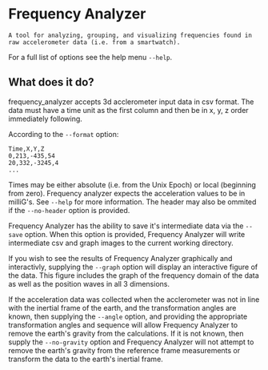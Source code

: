 Frequency Analyzer
==================

    A tool for analyzing, grouping, and visualizing frequencies found in 
    raw accelerometer data (i.e. from a smartwatch).

For a full list of options see the help menu `--help`.

What does it do?
----------------

frequency_analyzer accepts 3d acclerometer input data in csv format. The data 
must have a time unit as the first column and then be in x, y, z order immediately 
following.

According to the `--format` option:

    Time,X,Y,Z
    0,213,-435,54
    20,332,-3245,4
    ...

Times may be either absolute (i.e. from the Unix Epoch) or local (beginning from zero).
Frequency analyzer expects the acceleration values to be in milliG's. See `--help` for
more information. The header may also be ommited if the `--no-header` option is provided.

Frequency Analyzer has the ability to save it's intermediate data via the `--save` option.
When this option is provided, Frequency Analyzer will write intermediate csv and graph 
images to the current working directory.

If you wish to see the results of Frequency Analyzer graphically and interactivly, supplying
the `--graph` option will display an interactive figure of the data. This figure includes
the graph of the frequency domain of the data as well as the position waves in all 3 dimensions.

If the acceleration data was collected when the acclerometer was not in line with the inertial 
frame of the earth, and the transformation angles are known, then supplying the `--angle` option,
and providing the appropriate transformation angles and sequence will allow Frequency Analyzer to
remove the earth's gravity from the calculations. If it is not known, then supply the `--no-gravity`
option and Frequency Analyzer will not attempt to remove the earth's gravity from the reference 
frame measurements or transform the data to the earth's inertial frame.

